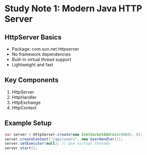 # Study Note 1: Modern Java HTTP Server

## HttpServer Basics

- Package: com.sun.net.httpserver
- No framework dependencies
- Built-in virtual thread support
- Lightweight and fast

## Key Components

1. HttpServer
2. HttpHandler
3. HttpExchange
4. HttpContext

## Example Setup

```java
var server = HttpServer.create(new InetSocketAddress(8080), 0);
server.createContext("/api/users", new UserHandler());
server.setExecutor(null); // Use virtual threads
server.start();
```
